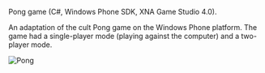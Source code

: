 Pong game (C#, Windows Phone SDK, XNA Game Studio 4.0).

An adaptation of the cult Pong game on the Windows Phone platform. The game had a single-player mode (playing against the computer) and a two-player mode.

![Pong](https://github.com/Raval7/Pong/assets/115418716/c715d389-50a3-482b-a8b1-13a98c944799)
